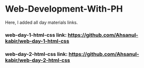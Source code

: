 # Web-Development-With-PH
Here, I added all day materials links.

### web-day-1-html-css link: https://github.com/Ahsanul-kabir/web-day-1-html-css
### web-day-2-html-css link: https://github.com/Ahsanul-kabir/web-day-2-html-css
